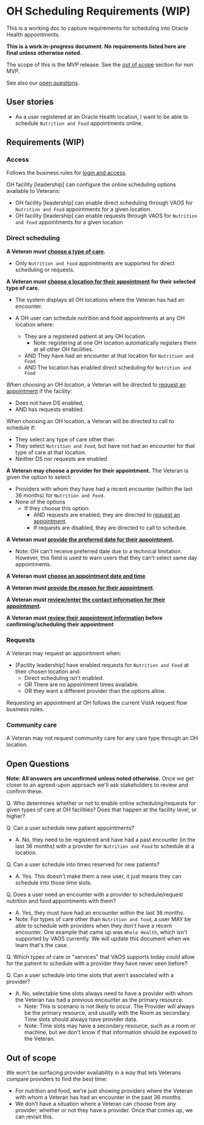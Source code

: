 # OH Scheduling Requirements (WIP)

This is a working doc to capture requirements for scheduling into Oracle Health appointments. 

**This is a work in-progress document. No requirements listed here are final unless otherwise noted.**

The scope of this is the MVP release. See the [out of scope](#out-of-scope) section for non MVP. 

See also our [open questions](#open-questions).


## User stories

- As a user registered at an Oracle Health location, I want to be able to schedule `Nutrition and Food` appointments online.


## Requirements (WIP)

### Access

Follows the business rules for [login and access](login-and-access.md).

OH facility [leadership] can configure the online scheduling options available to Veterans:
- OH facility [leadership] can enable direct scheduling through VAOS for `Nutrition and Food` appointments for a given location.
- OH facility [leadership] can enable requests through VAOS for `Nutrition and Food` appointments for a given location

### Direct scheduling

**A Veteran must [choose a type of care](schedule-flow/all--type-of-care.md).**
   - Only `Nutrition and Food` appointments are supported for direct scheduling or requests. 

**A Veteran must [choose a location for their appointment](schedule-flow/va-direct--choose-location.md) for their selected type of care.**

- The system displays all OH locations where the Veteran has had an encounter.

- A OH user can schedule nutrition and food appointments at any OH location where:
  - They are a registered patient at any OH location.
    - Note: registering at one OH location automatically registers them at all other OH facilities.
  - AND They have had an encounter at that location for `Nutrition and Food`
  - AND The location has enabled direct scheduling for `Nutrition and Food`

When choosing an OH location, a Veteran will be directed to [request an appointment](#requests) if the facility:
  - Does not have DS enabled,
  - AND has requests enabled.

When choosing an OH location, a Veteran will be directed to call to schedule if:
   - They select any type of care other than 
   - They select `Nutrition and Food`, but have not had an encounter for that type of care at that location.
   - Neither DS nor requests are enabled

**A Veteran may choose a provider for their appointment.**
The Veteran is given the option to select:
- Providers with whom they have had a recent encounter (within the last 36 months) for `Nutrition and Food`.
- None of the options
    - If they choose this option:
      - AND requests are enabled, they are directed to [request an appointment](#requests).
      - If requests are disabled, they are directed to call to schedule.

**A Veteran must [provide the preferred date for their appointment](schedule-flow/va-direct--preferred-date.md).**
- Note: OH can't receive preferred date due to a technical limitation. However, this field is used to warn users that they can't select same day appointments.

**A Veteran must [choose an appointment date and time](schedule-flow/va-direct--choose-a-date.md)**


**A Veteran must [provide the reason for their appointment](schedule-flow/va-direct--reason-for-appointment.md).**


**A Veteran must [review/enter the contact information for their appointment](schedule-flow/va-direct--reason-for-appointment.md).**


**A Veteran must [review their appointment information](schedule-flow/va-direct--review-and-submit.md) before confirming/scheduling their appointment**


### Requests

A Veteran may request an appointment when:
- [Facility leadership] have enabled requests for `Nutrition and Food` at their chosen location and:
  - Direct scheduling isn't enabled.
  - OR There are no appointment times available.
  - OR they want a different provider than the options allow.
  
Requesting an appointment at OH follows the current VistA request flow business rules.

### Community care

A Veteran may not request community care for any care type through an OH location.

## Open Questions

**Note: All answers are unconfirmed unless noted otherwise.** Once we get closer to an agreed-upon approach we'll ask stakeholders to review and confirm these.

Q. Who determines whether or not to enable online scheduling/requests for given types of care at OH facilities? Does that happen at the facility level, or higher?

Q. Can a user schedule new patient appointments?
   - A. No, they need to be registered and have had a past encounter (in the last 36 months) with a provider for `Nutrition and Food` to schedule at a location.

Q. Can a user schedule into times reserved for new patients?
 - A. Yes. This doesn't make them a new user, it just means they can schedule into those time slots.

Q. Does a user need an encounter with a provider to schedule/request nutrition and food appointments with them?
   - A. Yes, they must have had an encounter within the last 36 months.
   - Note: For types of care other than `Nutrition and food`, a user MAY be able to schedule with providers when they don't have a recent encounter. One example that came up was `Whole Health`, which isn't supported by VAOS currently. We will update this document when we learn that's the case.

Q. Which types of care or "services" that VAOS supports today could allow for the patient to schedule with a provider they have never seen before? 

Q. Can a user schedule into time slots that aren't associated with a provider?
   - A. No, selectable time slots always need to have a provider with whom the Veteran has had a previous encounter as the primary resource. 
       - Note: This is scenario is not likely to occur. The Provider will always be the primary resource, and usually with the Room as secondary. Time slots should always have provider data.
       - Note: Time slots may have a secondary resource, such as a room or machine, but we don't know if that information should be exposed to the Veteran.

  





## Out of scope

We won't be surfacing provider availability in a way that lets Veterans compare providers to find the best time:
- For nutrition and food, we're just showing providers where the Veteran with whom a Veteran has had an encounter in the past 36 months.
- We don't have a situation where a Veteran can choose from any provider, whether or not they have a provider. Once that comes up, we can revisit this. 




